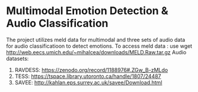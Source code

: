 # Multimodal Emotion Detection & Audio Classification

The project utilizes meld data for multimodal and three sets of audio data for audio classificatioon to detect emotions. 
To access meld data : use wget http://web.eecs.umich.edu/~mihalcea/downloads/MELD.Raw.tar.gz
Audio datasets:
1. RAVDESS: https://zenodo.org/record/1188976#.ZGw_B-zMLdo
2. TESS: https://tspace.library.utoronto.ca/handle/1807/24487
3. SAVEE: http://kahlan.eps.surrey.ac.uk/savee/Download.html

